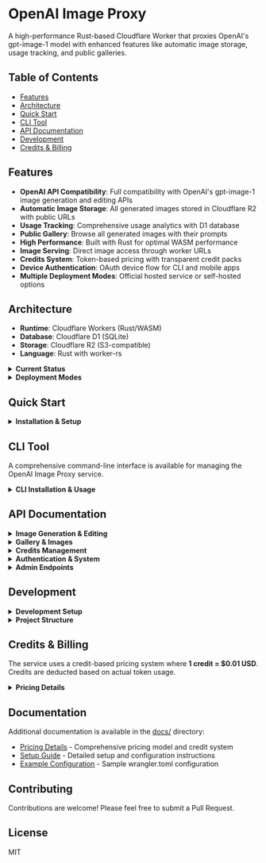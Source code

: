 # OpenAI Image Proxy

A high-performance Rust-based Cloudflare Worker that proxies OpenAI's gpt-image-1 model with enhanced features like automatic image storage, usage tracking, and public galleries.

## Table of Contents

- [Features](#features)
- [Architecture](#architecture)
- [Quick Start](#quick-start)
- [CLI Tool](#cli-tool)
- [API Documentation](#api-documentation)
- [Development](#development)
- [Credits & Billing](#credits--billing)

## Features

- **OpenAI API Compatibility**: Full compatibility with OpenAI's gpt-image-1 image generation and editing APIs
- **Automatic Image Storage**: All generated images stored in Cloudflare R2 with public URLs
- **Usage Tracking**: Comprehensive usage analytics with D1 database
- **Public Gallery**: Browse all generated images with their prompts
- **High Performance**: Built with Rust for optimal WASM performance
- **Image Serving**: Direct image access through worker URLs
- **Credits System**: Token-based pricing with transparent credit packs
- **Device Authentication**: OAuth device flow for CLI and mobile apps
- **Multiple Deployment Modes**: Official hosted service or self-hosted options

## Architecture

- **Runtime**: Cloudflare Workers (Rust/WASM)
- **Database**: Cloudflare D1 (SQLite)
- **Storage**: Cloudflare R2 (S3-compatible)
- **Language**: Rust with worker-rs

<details>
<summary><b>Current Status</b></summary>

**Implemented:**
- gpt-image-1 image generation endpoint
- Image editing endpoint
- R2 storage with public URL access
- D1 database integration
- Public gallery endpoints
- Usage tracking and analytics
- OAuth authentication (~~Apple~~(soon), GitHub, Google)
- Admin dashboard in CLI
- Rate limiting (per-user concurrency control)
- Structured logging with JSON output

</details>

<details>
<summary><b>Deployment Modes</b></summary>

The service supports two deployment modes:

### Official Mode (Hosted Service)
- Managed credit system with payment processing
- No OpenAI API key required from users
- Automatic usage tracking and billing
- Suitable for SaaS deployment

### Self-Hosted Mode
- Users provide their own OpenAI API keys
- No credit system or payment processing
- Direct pass-through to OpenAI API
- Suitable for personal or enterprise deployment

Set the deployment mode in your environment:
```bash
npx wrangler secret put DEPLOYMENT_MODE # "official" or "self-hosted"
npx wrangler secret put REQUIRE_OWN_OPENAI_KEY # "true" for self-hosted
```

</details>

## Quick Start

<details>
<summary><b>Installation & Setup</b></summary>

1. Clone the repository:
```bash
git clone https://github.com/guitaripod/openai-image-proxy.git
cd openai-image-proxy
```

2. Install dependencies:
```bash
npm install
cargo install worker-build
```

3. Configure your `wrangler.toml` with your Cloudflare account details (see [docs/wrangler.toml.example](docs/wrangler.toml.example))

4. Create the D1 database:
```bash
npx wrangler d1 create openai-image-proxy
# Update the database_id in wrangler.toml
```

5. Run migrations:
```bash
npx wrangler d1 migrations apply DB --local
```

6. Create R2 bucket:
```bash
npx wrangler r2 bucket create openai-image-proxy-images
```

7. Set secrets:
```bash
npx wrangler secret put OPENAI_API_KEY
npx wrangler secret put JWT_SECRET
# For official mode with Stripe payments:
npx wrangler secret put STRIPE_SECRET_KEY
npx wrangler secret put STRIPE_WEBHOOK_SECRET
# For OAuth (optional):
npx wrangler secret put GITHUB_CLIENT_SECRET
npx wrangler secret put GOOGLE_CLIENT_SECRET
```

8. Configure Stripe Price IDs (for official mode):
   
   Add these in Cloudflare Dashboard under Workers > Settings > Variables:
   - `STRIPE_PRICE_ID_STARTER` - Your Stripe price ID for starter pack
   - `STRIPE_PRICE_ID_BASIC` - Your Stripe price ID for basic pack
   - `STRIPE_PRICE_ID_POPULAR` - Your Stripe price ID for popular pack
   - `STRIPE_PRICE_ID_BUSINESS` - Your Stripe price ID for business pack
   - `STRIPE_PRICE_ID_ENTERPRISE` - Your Stripe price ID for enterprise pack

9. Deploy:
```bash
npx wrangler deploy
```

For detailed setup instructions, see [docs/SETUP.md](docs/SETUP.md).

</details>

## CLI Tool

A comprehensive command-line interface is available for managing the OpenAI Image Proxy service.

<details>
<summary><b>CLI Installation & Usage</b></summary>

### Installation

```bash
cd cli
cargo install --path .
# The CLI will be installed as 'pixie'
```

### Features

- Generate images from the command line
- Manage credits and view balance
- Admin commands for system management
- Device authentication support
- View transaction history
- Comprehensive help documentation

### Basic Usage

```bash
# Authenticate with the service
pixie auth github
# or
pixie auth google

# Generate an image
pixie generate "A beautiful sunset" --quality medium -o ./images

# Edit an image
pixie edit photo.png "add a rainbow" -o ./edited

# Check credit balance
pixie credits

# Check API health
pixie health

# Browse gallery
pixie gallery list

# View help
pixie --help
```

### New Commands

#### Health Check
```bash
# Check if the API is online and responding
pixie health
pixie health --api-url https://custom-api.com
```

#### Device Authentication Status
```bash
# Check the status of a device authentication flow
pixie auth device-status DEVICE-CODE-HERE

# This is primarily for debugging/support purposes
# Use cases:
# - Check if a user completed device authentication
# - Debug stuck authentication flows
# - Verify device codes are working correctly
# 
# Expected statuses: pending, completed, expired, or invalid
```

For detailed CLI documentation, run `pixie help` after installation.

</details>

## API Documentation

<details>
<summary><b>Image Generation & Editing</b></summary>

### Generate Image
```bash
curl -X POST https://your-worker.workers.dev/v1/images/generations \
  -H "Content-Type: application/json" \
  -H "Authorization: Bearer your-api-key" \
  -d '{
    "model": "gpt-image-1",
    "prompt": "A serene mountain landscape",
    "size": "1024x1024",
    "quality": "high"
  }'
```

### Edit Image
```bash
curl -X POST https://your-worker.workers.dev/v1/images/edits \
  -H "Content-Type: application/json" \
  -H "Authorization: Bearer your-api-key" \
  -F image="@original.png" \
  -F mask="@mask.png" \
  -F prompt="Add a sunset to the background"
```

</details>

<details>
<summary><b>Gallery & Images</b></summary>

### Browse Public Gallery
```bash
curl https://your-worker.workers.dev/v1/images
```

### Get Specific Image
```bash
curl https://your-worker.workers.dev/v1/images/{image_id}
```

</details>

<details>
<summary><b>Credits Management</b></summary>

### Check Balance
```bash
curl https://your-worker.workers.dev/v1/credits/balance \
  -H "Authorization: Bearer your-api-key"
```

### Estimate Cost
```bash
curl -X POST https://your-worker.workers.dev/v1/credits/estimate \
  -H "Content-Type: application/json" \
  -H "Authorization: Bearer your-api-key" \
  -d '{
    "prompt": "Your prompt here",
    "quality": "medium",
    "size": "1024x1024"
  }'
```

### View Credit Packs
```bash
curl https://your-worker.workers.dev/v1/credits/packs
```

### Purchase Credits
```bash
# Crypto payment (currently supported)
curl -X POST https://your-worker.workers.dev/v1/credits/purchase \
  -H "Content-Type: application/json" \
  -H "Authorization: Bearer your-api-key" \
  -d '{
    "pack_id": "starter",
    "payment_provider": "nowpayments",
    "payment_id": "",
    "payment_currency": "btc"  // btc, eth, doge, or ltc
  }'

# Card payment (via Stripe)
curl -X POST https://your-worker.workers.dev/v1/credits/purchase \
  -H "Content-Type: application/json" \
  -H "Authorization: Bearer your-api-key" \
  -d '{
    "pack_id": "starter",
    "payment_provider": "stripe",
    "payment_id": ""
  }'
```

### Transaction History
```bash
curl https://your-worker.workers.dev/v1/credits/transactions \
  -H "Authorization: Bearer your-api-key"
```

</details>

<details>
<summary><b>Authentication & System</b></summary>

### Device Authentication

#### Initialize Device Flow
```bash
curl -X POST https://your-worker.workers.dev/v1/auth/device/code \
  -H "Content-Type: application/json" \
  -d '{
    "client_id": "your-client-id"
  }'
```

#### Poll for Token
```bash
curl -X POST https://your-worker.workers.dev/v1/auth/device/token \
  -H "Content-Type: application/json" \
  -d '{
    "device_code": "XXXX-XXXX",
    "client_id": "your-client-id"
  }'
```

#### Check Device Auth Status
```bash
# Check if a device authentication has been completed
# Returns: {status: "pending|completed|expired", message: "..."}
curl https://your-worker.workers.dev/v1/auth/device/{device_code}/status

# Note: This endpoint is primarily for debugging and support purposes.
# The device auth flow normally handles polling automatically.
```

### System Status

#### Health Check
```bash
curl https://your-worker.workers.dev/
```

</details>

<details>
<summary><b>Admin Endpoints</b></summary>

### Adjust User Credits (Admin Only)
```bash
curl -X POST https://your-worker.workers.dev/v1/admin/credits/adjust \
  -H "Content-Type: application/json" \
  -H "Authorization: Bearer admin-api-key" \
  -d '{
    "user_id": "user123",
    "amount": 100,
    "reason": "Manual adjustment"
  }'
```

### Credit Statistics (Admin Only)
```bash
curl https://your-worker.workers.dev/v1/admin/credits/stats \
  -H "Authorization: Bearer admin-api-key"
```

</details>

## Development

<details>
<summary><b>Development Setup</b></summary>

Run locally:
```bash
npx wrangler dev
```

Run with live reload:
```bash
cargo watch -s "npx wrangler dev"
```

View logs:
```bash
npx wrangler tail
```

</details>

<details>
<summary><b>Project Structure</b></summary>

```
├── src/
│   ├── lib.rs              # Main worker entry point
│   ├── handlers/           # Request handlers
│   │   ├── images.rs       # Image generation
│   │   ├── gallery.rs      # Public gallery
│   │   ├── usage.rs        # Usage tracking
│   │   ├── r2.rs           # Image serving
│   │   ├── credits.rs      # Credits management
│   │   ├── device_auth.rs  # Device authentication flow
│   │   └── oauth.rs        # OAuth handlers
│   ├── models.rs           # Data models
│   ├── auth.rs             # Authentication
│   ├── credits.rs          # Credits system logic
│   ├── deployment.rs       # Deployment mode configuration
│   ├── storage.rs          # R2 storage
│   └── error.rs            # Error handling
├── cli/                    # CLI application
│   ├── src/
│   │   ├── cli/            # Command definitions
│   │   ├── commands/       # Command handlers
│   │   └── main.rs         # CLI entry point
│   └── Cargo.toml          # CLI dependencies
├── migrations/             # D1 database migrations
├── docs/                   # Documentation
│   ├── pricing.md          # Detailed pricing information
│   ├── SETUP.md            # Setup instructions
│   └── wrangler.toml.example # Example configuration
├── examples/               # Example scripts
└── wrangler.toml          # Worker configuration
```

</details>

## Credits & Billing

The service uses a credit-based pricing system where **1 credit = $0.01 USD**. Credits are deducted based on actual token usage.

<details>
<summary><b>Pricing Details</b></summary>

### Typical Credit Costs

| Quality | Size | Credits | USD Cost |
|---------|------|---------|----------|
| Low | 1024×1024 | 3-5 | $0.03-0.05 |
| Medium | 1024×1024 | 12-15 | $0.12-0.15 |
| High | 1024×1024 | 50-55 | $0.50-0.55 |

### Credit Packs

| Pack | Credits | Price | Bonus |
|------|---------|-------|-------|
| Starter | 150 | $2.99 | - |
| Basic | 500 | $9.99 | 25 (5%) |
| Popular | 1,250 | $24.99 | 114 (10%) |
| Business | 2,500 | $49.99 | 326 (15%) |
| Enterprise | 5,000 | $99.99 | 833 (20%) |

### Payment Methods

- **Credit/Debit Cards**: All major cards via Stripe
  - Available for all credit packs
  - Secure checkout with instant credit delivery
- **Cryptocurrency**: Bitcoin (BTC), Ethereum (ETH), Dogecoin (DOGE), Litecoin (LTC) via NOWPayments
  - *Note: Crypto payments only available for Basic pack ($9.99) and above due to minimum transaction requirements*

For detailed pricing information, see [docs/pricing.md](docs/pricing.md).

</details>

## Documentation

Additional documentation is available in the [docs/](docs/) directory:

- [Pricing Details](docs/pricing.md) - Comprehensive pricing model and credit system
- [Setup Guide](docs/SETUP.md) - Detailed setup and configuration instructions
- [Example Configuration](docs/wrangler.toml.example) - Sample wrangler.toml configuration

## Contributing

Contributions are welcome! Please feel free to submit a Pull Request.

## License

MIT
